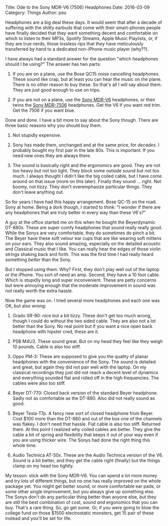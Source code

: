 Title: Ode to the Sony MDR-V6 (7506) Headphones
Date: 2016-03-09
Category: Things
Author: psu

Headphones are a big deal these days. It would seem that after a decade of suffering with the shitty earbuds that come with their smart-phones people have finally decided that they want something decent and comfortable on which to listen to their MP3s, Spotify Streams, Apple Music Playlists, or, if they are true nerds, those lossless rips that they have meticulously transferred by hand to a dedicated non-iPhone music player (why??).

I have always had a standard answer for the question "which headphones should  I be using?" The answer has two parts:

1. If you are on a plane, use the Bose QC15 noise cancelling headphones. These sound like crap, but at least you can hear the music on the plane. There is no other reason to buy these. So that's all I will say about them. They are *just* good enough to use on trips.

2. If you are not on a plane, use the <a href="http://www.amazon.com/Sony-MDRV6-Studio-Monitor-Headphones/dp/B00001WRSJ">Sony MDR-V6</a> headphones, or their twins the <a href="http://www.amazon.com/gp/product/B000AJIF4E/">Sony MDR-7506</a> headphones. Get the V6 if you want red trim. Get the 7506 if you want blue.

Done and done. I have a bit more to say about the Sony though. There are three basic reasons why you should buy them.

1. Not stupidly expensive.

2. Sony has made them, unchanged and at the same price, for *decades*. I probably bought my first pair in the late 80s. This is important. If you need new ones they are always there.

3. The sound is basically right and the ergonomics are good. They are not too heavy but not too light. They block some outside sound but not too much. I always thought I didn't like the big coiled cable, but I have come around on that issue (more on this later). Finally they sound ... right. Not boomy, not tizzy. They don't overemphasize particular things. They don't leave anything out. 

So for years I have had this happy arrangement. Bose QC-15 on the road. Sony at home. Being a dork though, I started to think: "I wonder if there are any headphones that are truly better in every way than these V6's?"

A guy at the office started me on this when he bought the Beyerdynamic DT-880s. These are super comfy headphones that sound really really good. While the Sonys are very comfortable, they do sometimes do pinch a bit. The Beyer have these soft velour ear cups that are like wearing soft mittens on your ears. They also sound amazing, especially on the detailed acoustic and Classical music that I like. You can really hear the edges of those violin strings shaking back and forth. This was the first time I had really heard something *better* than the Sony.

But I stopped using them. Why? First, they don't play well out of the laptop or the iPhone. You sort of need an amp. Second, they have a 10 foot cable. Which is stupidly long and super inconvenient. These are petty concerns but were annoying enough that the moderate improvement in sound was not really worth the extra hassle.

Now the game was on. I tried several more headphones and each one was OK, but also wrong:

1. Grado SR-80: nice but a bit tizzy. These don't get too much wrong, though I could do without the two sided cable. They are also not a lot better than the Sony. No real point but if you want a nice open back headphone with hipster cred, these are it.

2. PSB M4U2. These sound great. But on my head they feel like they weigh 10 pounds. Cable is also too stiff.

3. Oppo PM-3: These are supposed to give you the quality of planar headphones with the convenience of the Sony. The sound is detailed and great, but again they did not pair well with the laptop. On my classical recordings they just did not reach a decent level of dynamics and everything sounded flat and rolled off in the high frequencies. The cables were also too stiff.

4. Beyer DT-770: Closed back version of the standard Beyer headphone. Sadly not as comfortable as the DT-880. Also did not really sound as good.

5. Beyer Tesla-T7p. A fancy new sort of closed headphone from Beyer. Cost $100 more than the DT-880 and out of the box one of the channels was flakey. I don't need that hassle. Flat cable is also too stiff. Returned them. At this point I realized why coiled cables are better. They give the cable a bit of spring and flexibility that keeps it out of your way even if you are using thicker wire. The Sonys had done the right thing this whole time.

6. Audio Technica AT-50x. These are the Audio Technica version of the V6. Sound is a bit better, and they get the cable right (finally) but the things clamp on my head too tightly.

My lesson: stick with the Sony MDR-V6. You can spend a lot more money and try lots of different things, but no one has really improved on the whole package yet. You might get better sound, or more comfortable ear pads, or some other single improvement, but you always give up something else. The Sonys don't do any particular thing better than anyone else, but they are still the best combination of cost, sound *and* ergonomics that you can buy. That's a rare thing. So, go get some. Or, if you were going to blow the college fund on those $1500 electrostatic monsters, get 15 pair of these instead and you'll be set for life.




